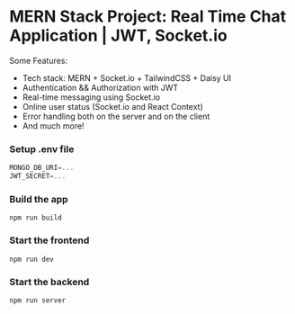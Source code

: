 # MERN Stack Project: Real Time Chat Application | JWT, Socket.io

Some Features:

-    Tech stack: MERN + Socket.io + TailwindCSS + Daisy UI
-    Authentication && Authorization with JWT
-    Real-time messaging using Socket.io
-    Online user status (Socket.io and React Context)
-    Error handling both on the server and on the client
-    And much more!

### Setup .env file

```js
MONGO_DB_URI=...
JWT_SECRET=...
```

### Build the app

```shell
npm run build
```

### Start the frontend

```shell
npm run dev
```

### Start the backend

```shell
npm run server
```
